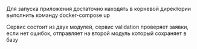 

Для запуска приложения достаточно находять в корневой директории выполнить команду docker-compose up

Сервис состоит из двух модулей, сервис validation проверяет заявки, если нет ошибок, отправляет на второй модуль который сохраняет в базу 
